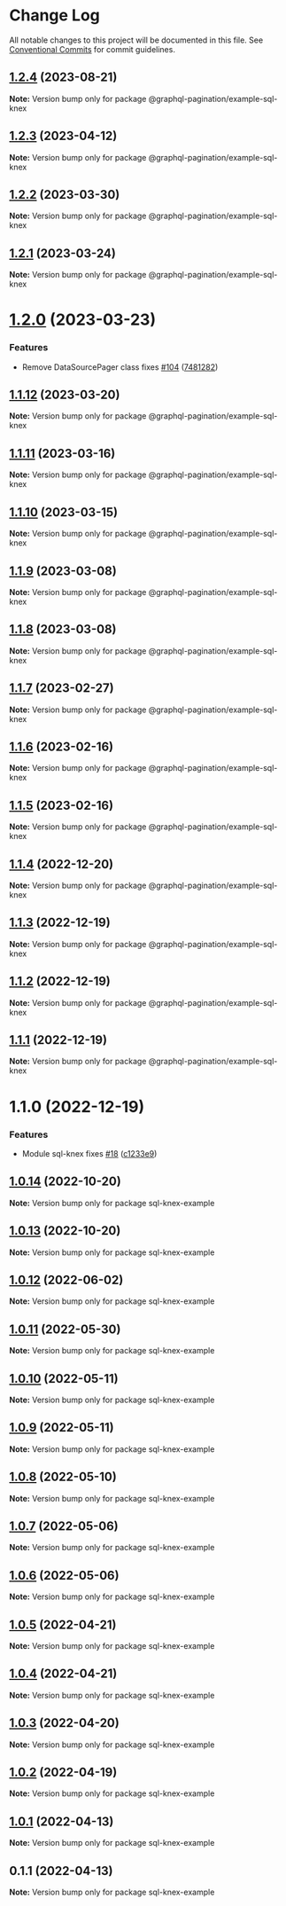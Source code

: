 # Change Log

All notable changes to this project will be documented in this file.
See [Conventional Commits](https://conventionalcommits.org) for commit guidelines.

## [1.2.4](https://github.com/lkrzyzanek/graphql-pagination/compare/@graphql-pagination/example-sql-knex@1.2.3...@graphql-pagination/example-sql-knex@1.2.4) (2023-08-21)

**Note:** Version bump only for package @graphql-pagination/example-sql-knex





## [1.2.3](https://github.com/lkrzyzanek/graphql-pagination/compare/@graphql-pagination/example-sql-knex@1.2.2...@graphql-pagination/example-sql-knex@1.2.3) (2023-04-12)

**Note:** Version bump only for package @graphql-pagination/example-sql-knex





## [1.2.2](https://github.com/lkrzyzanek/graphql-pagination/compare/@graphql-pagination/example-sql-knex@1.2.1...@graphql-pagination/example-sql-knex@1.2.2) (2023-03-30)

**Note:** Version bump only for package @graphql-pagination/example-sql-knex





## [1.2.1](https://github.com/lkrzyzanek/graphql-pagination/compare/@graphql-pagination/example-sql-knex@1.2.0...@graphql-pagination/example-sql-knex@1.2.1) (2023-03-24)

**Note:** Version bump only for package @graphql-pagination/example-sql-knex





# [1.2.0](https://github.com/lkrzyzanek/graphql-pagination/compare/@graphql-pagination/example-sql-knex@1.1.12...@graphql-pagination/example-sql-knex@1.2.0) (2023-03-23)


### Features

* Remove DataSourcePager class fixes [#104](https://github.com/lkrzyzanek/graphql-pagination/issues/104) ([7481282](https://github.com/lkrzyzanek/graphql-pagination/commit/7481282cb92ce11626e9e04d16430c227d8a1127))





## [1.1.12](https://github.com/lkrzyzanek/graphql-pagination/compare/@graphql-pagination/example-sql-knex@1.1.11...@graphql-pagination/example-sql-knex@1.1.12) (2023-03-20)

**Note:** Version bump only for package @graphql-pagination/example-sql-knex





## [1.1.11](https://github.com/lkrzyzanek/graphql-pagination/compare/@graphql-pagination/example-sql-knex@1.1.10...@graphql-pagination/example-sql-knex@1.1.11) (2023-03-16)

**Note:** Version bump only for package @graphql-pagination/example-sql-knex





## [1.1.10](https://github.com/lkrzyzanek/graphql-pagination/compare/@graphql-pagination/example-sql-knex@1.1.9...@graphql-pagination/example-sql-knex@1.1.10) (2023-03-15)

**Note:** Version bump only for package @graphql-pagination/example-sql-knex





## [1.1.9](https://github.com/lkrzyzanek/graphql-pagination/compare/@graphql-pagination/example-sql-knex@1.1.8...@graphql-pagination/example-sql-knex@1.1.9) (2023-03-08)

**Note:** Version bump only for package @graphql-pagination/example-sql-knex





## [1.1.8](https://github.com/lkrzyzanek/graphql-pagination/compare/@graphql-pagination/example-sql-knex@1.1.7...@graphql-pagination/example-sql-knex@1.1.8) (2023-03-08)

**Note:** Version bump only for package @graphql-pagination/example-sql-knex





## [1.1.7](https://github.com/lkrzyzanek/graphql-pagination/compare/@graphql-pagination/example-sql-knex@1.1.6...@graphql-pagination/example-sql-knex@1.1.7) (2023-02-27)

**Note:** Version bump only for package @graphql-pagination/example-sql-knex





## [1.1.6](https://github.com/lkrzyzanek/graphql-pagination/compare/@graphql-pagination/example-sql-knex@1.1.5...@graphql-pagination/example-sql-knex@1.1.6) (2023-02-16)

**Note:** Version bump only for package @graphql-pagination/example-sql-knex





## [1.1.5](https://github.com/lkrzyzanek/graphql-pagination/compare/@graphql-pagination/example-sql-knex@1.1.4...@graphql-pagination/example-sql-knex@1.1.5) (2023-02-16)

**Note:** Version bump only for package @graphql-pagination/example-sql-knex





## [1.1.4](https://github.com/lkrzyzanek/graphql-pagination/compare/@graphql-pagination/example-sql-knex@1.1.3...@graphql-pagination/example-sql-knex@1.1.4) (2022-12-20)

**Note:** Version bump only for package @graphql-pagination/example-sql-knex





## [1.1.3](https://github.com/lkrzyzanek/graphql-pagination/compare/@graphql-pagination/example-sql-knex@1.1.2...@graphql-pagination/example-sql-knex@1.1.3) (2022-12-19)

**Note:** Version bump only for package @graphql-pagination/example-sql-knex





## [1.1.2](https://github.com/lkrzyzanek/graphql-pagination/compare/@graphql-pagination/example-sql-knex@1.1.1...@graphql-pagination/example-sql-knex@1.1.2) (2022-12-19)

**Note:** Version bump only for package @graphql-pagination/example-sql-knex





## [1.1.1](https://github.com/lkrzyzanek/graphql-pagination/compare/@graphql-pagination/example-sql-knex@1.1.0...@graphql-pagination/example-sql-knex@1.1.1) (2022-12-19)

**Note:** Version bump only for package @graphql-pagination/example-sql-knex





# 1.1.0 (2022-12-19)


### Features

* Module sql-knex fixes [#18](https://github.com/lkrzyzanek/graphql-pagination/issues/18) ([c1233e9](https://github.com/lkrzyzanek/graphql-pagination/commit/c1233e9a014e195da46292971e1cf208ccca1a28))





## [1.0.14](https://github.com/lkrzyzanek/graphql-pagination/compare/sql-knex-example@1.0.13...sql-knex-example@1.0.14) (2022-10-20)

**Note:** Version bump only for package sql-knex-example





## [1.0.13](https://github.com/lkrzyzanek/graphql-pagination/compare/sql-knex-example@1.0.12...sql-knex-example@1.0.13) (2022-10-20)

**Note:** Version bump only for package sql-knex-example





## [1.0.12](https://github.com/lkrzyzanek/graphql-pagination/compare/sql-knex-example@1.0.11...sql-knex-example@1.0.12) (2022-06-02)

**Note:** Version bump only for package sql-knex-example





## [1.0.11](https://github.com/lkrzyzanek/graphql-pagination/compare/sql-knex-example@1.0.10...sql-knex-example@1.0.11) (2022-05-30)

**Note:** Version bump only for package sql-knex-example





## [1.0.10](https://github.com/lkrzyzanek/graphql-pagination/compare/sql-knex-example@1.0.9...sql-knex-example@1.0.10) (2022-05-11)

**Note:** Version bump only for package sql-knex-example





## [1.0.9](https://github.com/lkrzyzanek/graphql-pagination/compare/sql-knex-example@1.0.8...sql-knex-example@1.0.9) (2022-05-11)

**Note:** Version bump only for package sql-knex-example





## [1.0.8](https://github.com/lkrzyzanek/graphql-pagination/compare/sql-knex-example@1.0.7...sql-knex-example@1.0.8) (2022-05-10)

**Note:** Version bump only for package sql-knex-example





## [1.0.7](https://github.com/lkrzyzanek/graphql-pagination/compare/sql-knex-example@1.0.6...sql-knex-example@1.0.7) (2022-05-06)

**Note:** Version bump only for package sql-knex-example





## [1.0.6](https://github.com/lkrzyzanek/graphql-pagination/compare/sql-knex-example@1.0.5...sql-knex-example@1.0.6) (2022-05-06)

**Note:** Version bump only for package sql-knex-example





## [1.0.5](https://github.com/lkrzyzanek/graphql-pagination/compare/sql-knex-example@1.0.4...sql-knex-example@1.0.5) (2022-04-21)

**Note:** Version bump only for package sql-knex-example





## [1.0.4](https://github.com/lkrzyzanek/graphql-pagination/compare/sql-knex-example@1.0.3...sql-knex-example@1.0.4) (2022-04-21)

**Note:** Version bump only for package sql-knex-example





## [1.0.3](https://github.com/lkrzyzanek/graphql-pagination/compare/sql-knex-example@1.0.2...sql-knex-example@1.0.3) (2022-04-20)

**Note:** Version bump only for package sql-knex-example





## [1.0.2](https://github.com/lkrzyzanek/graphql-pagination/compare/sql-knex-example@1.0.1...sql-knex-example@1.0.2) (2022-04-19)

**Note:** Version bump only for package sql-knex-example





## [1.0.1](https://github.com/lkrzyzanek/graphql-pagination/compare/sql-knex-example@1.0.0...sql-knex-example@1.0.1) (2022-04-13)

**Note:** Version bump only for package sql-knex-example





## 0.1.1 (2022-04-13)

**Note:** Version bump only for package sql-knex-example
